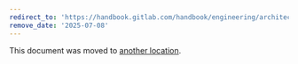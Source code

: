 ```yaml
---
redirect_to: 'https://handbook.gitlab.com/handbook/engineering/architecture/design-documents/secret_detection/'
remove_date: '2025-07-08'
---
```


This document was moved to [another location](https://handbook.gitlab.com/handbook/engineering/architecture/design-documents/secret_detection/).

<!-- This redirect file can be deleted after <2025-07-08>. -->
<!-- Redirects that point to other docs in the same project expire in three months. -->
<!-- Redirects that point to docs in a different project or site (for example, link is not relative and starts with `https:`) expire in one year. -->
<!-- Before deletion, see: https://docs.gitlab.com/ee/development/documentation/redirects.html -->
